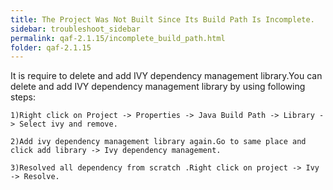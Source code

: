 ```yaml
---
title: The Project Was Not Built Since Its Build Path Is Incomplete.
sidebar: troubleshoot_sidebar
permalink: qaf-2.1.15/incomplete_build_path.html
folder: qaf-2.1.15
---
```

It is require to delete and add IVY dependency management library.You can delete and add IVY dependency management library by using following steps: 

	1)Right click on Project -> Properties -> Java Build Path -> Library -> Select ivy and remove.

	2)Add ivy dependency management library again.Go to same place and click add library -> Ivy dependency management.

	3)Resolved all dependency from scratch .Right click on project -> Ivy -> Resolve.

 

 
